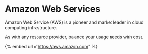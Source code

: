 # Amazon Web Services

Amazon Web Service \(AWS\) is a pioneer and market leader in cloud computing infrastructure.

As with any resource provider, balance your usage needs with cost.

{% embed url="https://aws.amazon.com" %}



